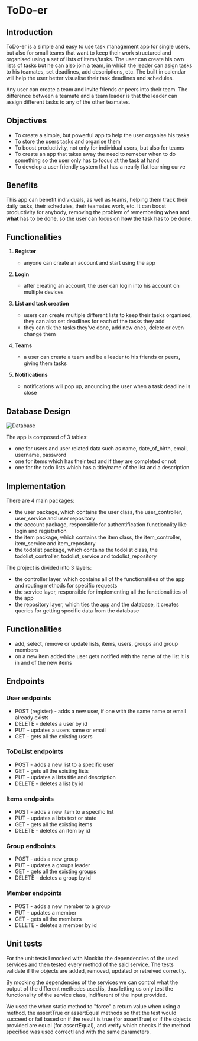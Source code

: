  # ToDo-er

## Introduction

ToDo-er is a simple and easy to use task management app for single users, but also for small teams that want to keep their work structured and organised using a set of lists of items/tasks.
The user can create his own lists of tasks but he can also join a team, in which the leader can asign tasks to his teamates, set deadlines, add descriptions, etc.
The built in calendar will help the user better visualise their task deadlines and schedules.

Any user can create a team and invite friends or peers into their team. The difference between a teamate and a team leader is that the leader can assign different tasks to any of the other teamates.

## Objectives
- To create a simple, but powerful app to help the user organise his tasks
- To store the users tasks and organise them
- To boost productivity, not only for individual users, but also for teams
- To create an app that takes away the need to remeber when to do something so the user only has to focus at the task at hand
- To develop a user friendly system that has a nearly flat learning curve

## Benefits
This app can benefit individuals, as well as teams, helping them track their daily tasks, their schedules, their teamates work, etc. It can boost productivity for anybody, removing the problem of remembering **when** and **what** has to be done, so the user can focus on **how** the task has to be done.

## Functionalities
1. **Register**
    - anyone can create an account and start using the app

2. **Login**
    - after creating an account, the user can login into his account on multiple devices

3. **List and task creation**
    - users can create multiple different lists to keep their tasks organised, they can also set deadlines for each of the tasks they add
    - they can tik the tasks they've done, add new ones, delete or even change them

4. **Teams**
    - a user can create a team and be a leader to his friends or peers, giving them tasks

5. **Notifications**
    - notifications will pop up, anouncing the user when a task deadline is close

## Database Design
![Database](https://www.planttext.com/api/plantuml/svg/VPBTQeD048NlzoccAHI5Xf12IWWYUOZUowfZ7Be_iauQGz9txwungIMnxjNksJFdcnrXsx9qlDTAF9LOaK5e76dfZjad7gCkXYHFay8gwpRF-NhzllJR5o-boQ8_JQ5B5dbwSrVM8UtCpJrOPVZkd3SNornXk8-6YO_GGP90zF4AXveOOqX_0xnthysuDbPX-U8QIv9pXuLrvPyKhb7xnfGa8yGbQz-YQ-EJ67TBPRo1d7PaM0mnfMJCR9NbvBZsQjZ3LKGjIVd3B-cAMhheRRMARwAH6gUqHhRjmKDEwG7kWLzyN-dPblOVUX3ZCOHgsQFUi2qSDKpMJ87uOQXf2ZyQ_TyRZY4KjVm8eh2wKSXuKJXQZiAnupkm41wQX_DvFZz1Zx21sL1-9lgv3c9_qOl30yp45atfVtNu0G00)

The app is composed of 3 tables: 
- one for users and user related data such as name, date_of_birth, email, username, password
- one for items which has their text and if they are completed or not
- one for the todo lists which has a title/name of the list and a description

## Implementation
There are 4 main packages:
- the user package, which contains the user class, the user_controller, user_service and user repository
- the account package, responsible for authentification functionality like login and registration
- the item package, which contains the item class, the item_controller, item_service and item_repository
- the todolist package, which contains the todolist class, the todolist_controller, todolist_service and todolist_repository

The project is divided into 3 layers:
- the controller layer, which contains all of the functionalities of the app and routing methods for specific requests
- the service layer, responsible for implementing all the functionalities of the app
- the repository layer, which ties the app and the database, it creates queries for getting specific data from the database

## Functionalities
- add, select, remove or update lists, items, users, groups and group members
- on a new item added the user gets notified with the name of the list it is in and of the new items

## Endpoints

### User endpoints
- POST (register) - adds a new user, if one with the same name or email already exists
- DELETE - deletes a user by id
- PUT - updates a users name or email
- GET - gets all the existing users

### ToDoList endpoints
- POST - adds a new list to a specific user
- GET - gets all the existing lists
- PUT - updates a lists title and description
- DELETE - deletes a list by id

### Items endpoints
- POST - adds a new item to a specific list
- PUT - updates a lists text or state
- GET - gets all the existing items
- DELETE - deletes an item by id

### Group endboints
- POST - adds a new group
- PUT - updates a groups leader
- GET - gets all the existing groups
- DELETE - deletes a group by id

### Member endpoints
- POST - adds a new member to a group
- PUT - updates a member
- GET - gets all the members
- DELETE - deletes a member by id

## Unit tests
For the unit tests I mocked with Mockito the dependencies of the used services and then tested every method of the said service. The tests validate if the objects are added, removed, updated or retreived correctly.

By mocking the dependencies of the services we can control what the output of the different methodes used is, thus letting us only test the functionality of the service class, indifferent of the input provided. 

We used the when static method to "force" a return value when using a method, the assertTrue or assertEqual methods so that the test would succeed or fail based on if the result is true (for assertTrue) or if the objects provided are equal (for assertEqual), and verify which checks if the method specified was used correctl and with the same parameters.
